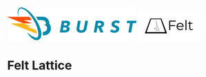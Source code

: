 ![Burst](../../../../../../../../../documentation/burst_h_small.png "")
![](../../../../../../../../doc/felt_small.png "")


# Felt Lattice

